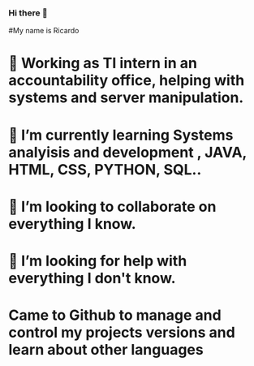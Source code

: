 ### Hi there 👋

#My name is Ricardo

# 🔭 Working as TI intern in an accountability office, helping with systems and server manipulation.
# 🌱 I’m currently learning Systems analyisis and development , JAVA, HTML, CSS, PYTHON, SQL..
# 👯 I’m looking to collaborate on everything I know.
# 🤔 I’m looking for help with everything I don't know.
# Came to Github to manage and control my projects versions and learn about other languages